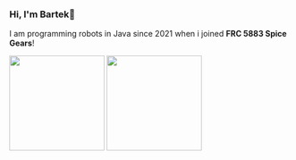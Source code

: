 ### Hi, I'm Bartek👋
I am programming robots in Java since 2021 when i joined **FRC 5883 Spice Gears**!

<img height=170 align="center" src=
  "https://github-readme-stats.vercel.app/api?username=bartekdylewski&hide=stars,issues&show=reviews,prs_merged,prs_merged_percentage&include_all_commits=true&hide_rank=true&show_icons=true&bg_color=0000066f&hide_border=true&theme=midnight-purple#gh-dark-mode-only"
  />
<img height=170 align="center" src=
  "https://github-readme-stats.vercel.app/api/top-langs/?username=bartekdylewski&layout=pie&bg_color=0000066f&hide_border=true&theme=midnight-purple#gh-dark-mode-only"
  />


<!--
theme 
&bg_color=0000066f&hide_border=true&theme=midnight-purple#gh-dark-mode-only
&theme=graywhite#gh-light-mode-only


**bartekdylewski/bartekdylewski** is a ✨ _special_ ✨ repository because its `README.md` (this file) appears on your GitHub profile.

Here are some ideas to get you started:

- 🔭 I’m currently working on ...
- 🌱 I’m currently learning ...
- 👯 I’m looking to collaborate on ...
- 🤔 I’m looking for help with ...
- 💬 Ask me about ...
- 📫 How to reach me: ...
- 😄 Pronouns: ...
- ⚡ Fun fact: ...
-->
